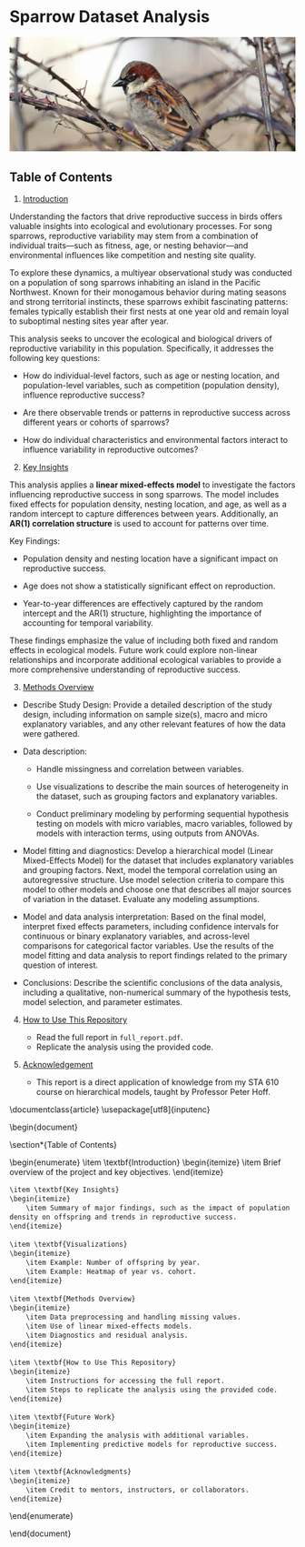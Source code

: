 # Sparrow Dataset Analysis

![](images/song_sparrow_1.jpg)

## Table of Contents

1. [Introduction](#introduction)

Understanding the factors that drive reproductive success in birds offers valuable insights into ecological and evolutionary processes. For song sparrows, reproductive variability may stem from a combination of individual traits—such as fitness, age, or nesting behavior—and environmental influences like competition and nesting site quality.

To explore these dynamics, a multiyear observational study was conducted on a population of song sparrows inhabiting an island in the Pacific Northwest. Known for their monogamous behavior during mating seasons and strong territorial instincts, these sparrows exhibit fascinating patterns: females typically establish their first nests at one year old and remain loyal to suboptimal nesting sites year after year.

This analysis seeks to uncover the ecological and biological drivers of reproductive variability in this population. Specifically, it addresses the following key questions:

- How do individual-level factors, such as age or nesting location, and population-level variables, such as competition (population density), influence reproductive success?
    
- Are there observable trends or patterns in reproductive success across different years or cohorts of sparrows?
    
- How do individual characteristics and environmental factors interact to influence variability in reproductive outcomes?

2. [Key Insights](#key-insights)

This analysis applies a **linear mixed-effects model** to investigate the factors influencing reproductive success in song sparrows. The model includes fixed effects for population density, nesting location, and age, as well as a random intercept to capture differences between years. Additionally, an **AR(1) correlation structure** is used to account for patterns over time.

Key Findings:

- Population density and nesting location have a significant impact on reproductive success.
    
- Age does not show a statistically significant effect on reproduction.
    
- Year-to-year differences are effectively captured by the random intercept and the AR(1) structure, highlighting the importance of accounting for temporal variability.

These findings emphasize the value of including both fixed and random effects in ecological models. Future work could explore non-linear relationships and incorporate additional ecological variables to provide a more comprehensive understanding of reproductive success.

3. [Methods Overview](#methods-overview)

- Describe Study Design: Provide a detailed description of the study design, including information on sample size(s), macro and micro explanatory variables, and any other relevant features of how the data were gathered.

- Data description: 

    - Handle missingness and correlation between variables.

    - Use visualizations to describe the main sources of heterogeneity in the dataset, such as grouping factors and explanatory variables.

    - Conduct preliminary modeling by performing sequential hypothesis testing on models with micro variables, macro variables, followed by models with interaction terms, using outputs from ANOVAs.  

- Model fitting and diagnostics: Develop a hierarchical model (Linear Mixed-Effects Model) for the dataset that includes explanatory variables and grouping factors. Next, model the temporal correlation using an autoregressive structure. Use model selection criteria to compare this model to other models and choose one that describes all major sources of variation in the dataset. Evaluate any modeling assumptions.

- Model and data analysis interpretation: Based on the final model, interpret fixed effects parameters, including confidence intervals for continuous or binary explanatory variables, and across-level comparisons for categorical factor variables. Use the results of the model fitting and data analysis to report findings related to the primary question of interest.

- Conclusions:  Describe the scientific conclusions of the data analysis, including a qualitative, non-numerical summary of the hypothesis tests, model selection, and parameter estimates. 

4. [How to Use This Repository](#how-to-use-this-repository)
   - Read the full report in `full_report.pdf`.
   - Replicate the analysis using the provided code.

5. [Acknowledgement](#acknowledgement)
   - This report is a direct application of knowledge from my STA 610 course on hierarchical models, taught by Professor Peter Hoff.

\documentclass{article}
\usepackage[utf8]{inputenc}

\begin{document}

\section*{Table of Contents}

\begin{enumerate}
    \item \textbf{Introduction}
    \begin{itemize}
        \item Brief overview of the project and key objectives.
    \end{itemize}

    \item \textbf{Key Insights}
    \begin{itemize}
        \item Summary of major findings, such as the impact of population density on offspring and trends in reproductive success.
    \end{itemize}

    \item \textbf{Visualizations}
    \begin{itemize}
        \item Example: Number of offspring by year.
        \item Example: Heatmap of year vs. cohort.
    \end{itemize}

    \item \textbf{Methods Overview}
    \begin{itemize}
        \item Data preprocessing and handling missing values.
        \item Use of linear mixed-effects models.
        \item Diagnostics and residual analysis.
    \end{itemize}

    \item \textbf{How to Use This Repository}
    \begin{itemize}
        \item Instructions for accessing the full report.
        \item Steps to replicate the analysis using the provided code.
    \end{itemize}

    \item \textbf{Future Work}
    \begin{itemize}
        \item Expanding the analysis with additional variables.
        \item Implementing predictive models for reproductive success.
    \end{itemize}

    \item \textbf{Acknowledgments}
    \begin{itemize}
        \item Credit to mentors, instructors, or collaborators.
    \end{itemize}
\end{enumerate}

\end{document}
